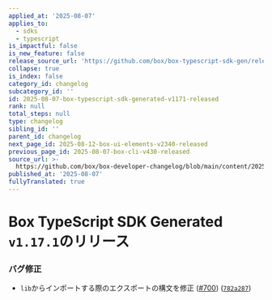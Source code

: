 ```yaml
---
applied_at: '2025-08-07'
applies_to:
  - sdks
  - typescript
is_impactful: false
is_new_feature: false
release_source_url: 'https://github.com/box/box-typescript-sdk-gen/releases/tag/v1.17.1'
collapse: true
is_index: false
category_id: changelog
subcategory_id: ''
id: 2025-08-07-box-typescript-sdk-generated-v1171-released
rank: null
total_steps: null
type: changelog
sibling_id: ''
parent_id: changelog
next_page_id: 2025-08-12-box-ui-elements-v2340-released
previous_page_id: 2025-08-07-box-cli-v430-released
source_url: >-
  https://github.com/box/box-developer-changelog/blob/main/content/2025/08-07-box-typescript-sdk-generated-v1171-released.md
published_at: '2025-08-07'
fullyTranslated: true
---
```

# Box TypeScript SDK Generated `v1.17.1`のリリース

### バグ修正

* `lib`からインポートする際のエクスポートの構文を修正 ([#700][1]) ([`782a287`][2])

[1]: https://github.com/box/box-typescript-sdk-gen/issues/700

[2]: https://github.com/box/box-typescript-sdk-gen/commit/782a287efd3481fc056effcf83886f05bc9adbf9
